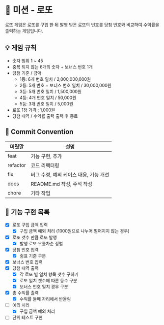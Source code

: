 # 🎰 미션 - 로또

로또 게임은 로또를 구입 한 뒤 발행 받은 로또의 번호를 당첨 번호와 비교하여 수익률을 출력하는 게임입니다.

## 💡 게임 규칙

- 숫자 범위 1 ~ 45
- 중복 되지 않는 6개의 숫자 + 보너스 번호 1개
- 당첨 기준 / 금액
  - 1등: 6개 번호 일치 / 2,000,000,000원
  - 2등: 5개 번호 + 보너스 번호 일치 / 30,000,000원
  - 3등: 5개 번호 일치 / 1,500,000원
  - 4등: 4개 번호 일치 / 50,000원
  - 5등: 3개 번호 일치 / 5,000원
- 로또 1장 가격 : 1,000원
- 당첨 내역 / 수익률 출력 출력 후 종료

## 📠 Commit Convention

| 머릿말   | 설명                                   |
| -------- | -------------------------------------- |
| feat     | 기능 구현, 추가                        |
| refactor | 코드 리팩터링                          |
| fix      | 버그 수정, 예외 케이스 대응, 기능 개선 |
| docs     | README.md 작성, 주석 작성              |
| chore    | 기타 작업                              |

## 🔧 기능 구현 목록

- [x] 로또 구입 금액 입력
  - [x] 구입 금액 예외 처리 (1000원으로 나누어 떨어지지 않는 경우)
- [x] 로또 갯수 만큼 로또 발행
  - [x] 발행 로또 오름차순 정렬
- [x] 당첨 번호 입력
  - [x] 쉼표 기준 구분
- [x] 보너스 번호 입력
- [x] 당첨 내역 출력
  - [x] 각 로또 별 일치 항목 갯수 구하기
  - [x] 로또 일치 갯수에 따른 등수 구분
  - [x] 보너스 번호 일치 경우 구분
- [x] 총 수익률 출력
  - [x] 수익률 둘째 자리에서 반올림
- [ ] 예외 처리
  - [x] 구입 금액 예외 처리
- [ ] 단위 테스트 구현
